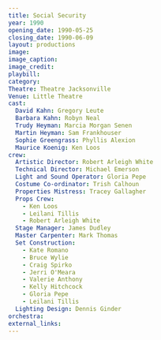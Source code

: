 ```yaml
---
title: Social Security
year: 1990
opening_date: 1990-05-25
closing_date: 1990-06-09
layout: productions
image:
image_caption:
image_credit:
playbill: 
category: 
Theatre: Theatre Jacksonville
Venue: Little Theatre
cast:
  David Kahn: Gregory Leute
  Barbara Kahn: Robyn Neal
  Trudy Heyman: Marcia Morgan Senen
  Martin Heyman: Sam Frankhouser
  Sophie Greengrass: Phyllis Alexion
  Maurice Koenig: Ken Loos
crew:
  Artistic Director: Robert Arleigh White
  Technical Director: Michael Emerson
  Light and Sound Operator: Gloria Pepe
  Costume Co-ordinator: Trish Calhoun
  Properties Mistress: Tracey Gallagher
  Props Crew:
    - Ken Loos
    - Leilani Tillis
    - Robert Arleigh White
  Stage Manager: James Dudley
  Master Carpenter: Mark Thomas
  Set Construction:
    - Kate Romano
    - Bruce Wylie
    - Craig Spirko
    - Jerri O'Meara
    - Valerie Anthony
    - Kelly Hitchcock
    - Gloria Pepe
    - Leilani Tillis
  Lighting Design: Dennis Ginder
orchestra:
external_links:
---
```

